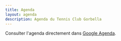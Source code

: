 ```yaml
---
title: Agenda
layout: agenda
description: Agenda du Tennis Club Gorbella
---
```


Consulter l'agenda directement dans [Google Agenda](https://calendar.google.com/calendar/embed?src=076rkptkh872flvptaafpd01jg%40group.calendar.google.com&ctz=Europe%2FParis&mode=WEEK).

